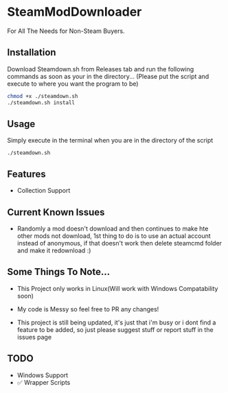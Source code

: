 
# SteamModDownloader
For All The Needs for Non-Steam Buyers.





## Installation

Download Steamdown.sh from Releases tab and run the following commands as soon as your in the directory...
(Please put the script and execute to where you want the program to be)
```bash
chmod +x ./steamdown.sh
./steamdown.sh install
```
## Usage
Simply execute in the terminal when you are in the directory of the script
```
./steamdown.sh
```
## Features

- Collection Support
 

## Current Known Issues
- Randomly a mod doesn't download and then continues to make hte other mods not download, 1st thing to do is to use an actual account instead of anonymous, if that doesn't work then delete steamcmd folder and make it redownload :)
## Some Things To Note...

- This Project only works in Linux(Will work with Windows Compatability soon)
- My code is Messy so feel free to PR any changes!

- This project is still being updated, it's just that i'm busy or i dont find a feature to be added, so just please suggest stuff or report stuff in the issues page

## TODO
- Windows Support
-  ✅ Wrapper Scripts 


